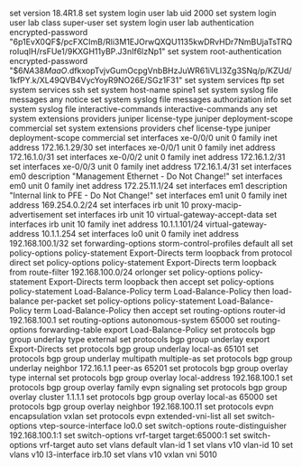 set version 18.4R1.8
set system login user lab uid 2000
set system login user lab class super-user
set system login user lab authentication encrypted-password "$6$p1EvX0QF$/pcFXCImB/Rli3M1EJOrwQXQU1135kwDRvHDr7NmBUjaTsTRQroIuqIH/rsFUe1/9KXGH11yBP.J3nIf6lzNp1"
set system root-authentication encrypted-password "$6$NA38MaaO$.dfkxopTvjvGumOcpgVnbBHzJuWR61iVLI3Zg3SNq/p/KZUd/1kfPY.k/XL49QVB4VycYoyR9NO26E/SGz1F31"
set system services ftp
set system services ssh
set system host-name spine1
set system syslog file messages any notice
set system syslog file messages authorization info
set system syslog file interactive-commands interactive-commands any
set system extensions providers juniper license-type juniper deployment-scope commercial
set system extensions providers chef license-type juniper deployment-scope commercial
set interfaces xe-0/0/0 unit 0 family inet address 172.16.1.29/30
set interfaces xe-0/0/1 unit 0 family inet address 172.16.1.0/31
set interfaces xe-0/0/2 unit 0 family inet address 172.16.1.2/31
set interfaces xe-0/0/3 unit 0 family inet address 172.16.1.4/31
set interfaces em0 description "Management Ethernet - Do Not Change!"
set interfaces em0 unit 0 family inet address 172.25.11.1/24
set interfaces em1 description "Internal link to PFE - Do Not Change!"
set interfaces em1 unit 0 family inet address 169.254.0.2/24
set interfaces irb unit 10 proxy-macip-advertisement
set interfaces irb unit 10 virtual-gateway-accept-data
set interfaces irb unit 10 family inet address 10.1.1.101/24 virtual-gateway-address 10.1.1.254
set interfaces lo0 unit 0 family inet address 192.168.100.1/32
set forwarding-options storm-control-profiles default all
set policy-options policy-statement Export-Directs term loopback from protocol direct
set policy-options policy-statement Export-Directs term loopback from route-filter 192.168.100.0/24 orlonger
set policy-options policy-statement Export-Directs term loopback then accept
set policy-options policy-statement Load-Balance-Policy term Load-Balance-Policy then load-balance per-packet
set policy-options policy-statement Load-Balance-Policy term Load-Balance-Policy then accept
set routing-options router-id 192.168.100.1
set routing-options autonomous-system 65000
set routing-options forwarding-table export Load-Balance-Policy
set protocols bgp group underlay type external
set protocols bgp group underlay export Export-Directs
set protocols bgp group underlay local-as 65101
set protocols bgp group underlay multipath multiple-as
set protocols bgp group underlay neighbor 172.16.1.1 peer-as 65201
set protocols bgp group overlay type internal
set protocols bgp group overlay local-address 192.168.100.1
set protocols bgp group overlay family evpn signaling
set protocols bgp group overlay cluster 1.1.1.1
set protocols bgp group overlay local-as 65000
set protocols bgp group overlay neighbor 192.168.100.11
set protocols evpn encapsulation vxlan
set protocols evpn extended-vni-list all
set switch-options vtep-source-interface lo0.0
set switch-options route-distinguisher 192.168.100.1:1
set switch-options vrf-target target:65000:1
set switch-options vrf-target auto
set vlans default vlan-id 1
set vlans v10 vlan-id 10
set vlans v10 l3-interface irb.10
set vlans v10 vxlan vni 5010

